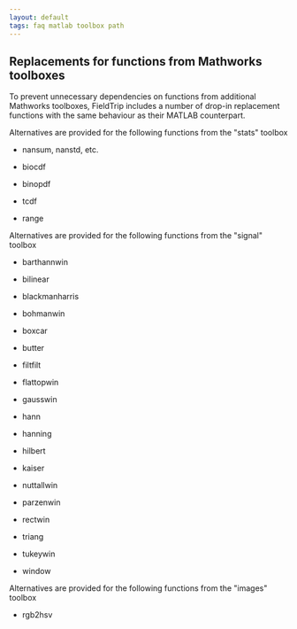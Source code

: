 ```yaml
---
layout: default
tags: faq matlab toolbox path
---
```


## Replacements for functions from Mathworks toolboxes

To prevent unnecessary dependencies on functions from additional Mathworks toolboxes, FieldTrip includes a number of drop-in replacement functions with the same behaviour as their MATLAB counterpart. 

Alternatives are provided for the following functions from the "stats" toolbox

*  nansum, nanstd, etc.

*  biocdf

*  binopdf

*  tcdf

*  range

Alternatives are provided for the following functions from the "signal" toolbox

*  barthannwin

*  bilinear

*  blackmanharris

*  bohmanwin

*  boxcar

*  butter

*  filtfilt

*  flattopwin

*  gausswin

*  hann

*  hanning

*  hilbert

*  kaiser

*  nuttallwin

*  parzenwin

*  rectwin

*  triang

*  tukeywin

*  window

Alternatives are provided for the following functions from the "images" toolbox

*  rgb2hsv

